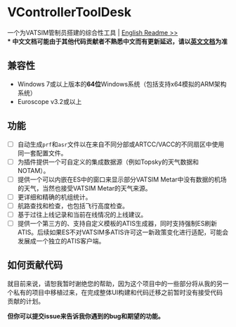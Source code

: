# VControllerToolDesk

一个为VATSIM管制员搭建的综合性工具 | [English Readme >>](README.md)<br>
**\* 中文文档可能由于其他代码贡献者不熟悉中文而有更新延迟，请以[英文文档](README.md)为准**

## 兼容性

* Windows 7或以上版本的**64位**Windows系统（包括支持x64模拟的ARM架构系统）
* Euroscope v3.2或以上

## 功能

- [ ] 自动生成`prf`和`asr`文件以在来自不同分部或ARTCC/VACC的不同扇区中使用同一套配置文件。
- [ ] 为插件提供一个可自定义的集成数据源（例如Topsky的天气数据和NOTAM）。
- [ ] 提供一个可以内嵌在ES中的窗口来显示部分VATSIM Metar中没有数据的机场的天气，当然也接受VATSIM Metar的天气来源。
- [ ] 更详细和精确的机组统计。
- [ ] 航路查找和检查，也包括飞行高度检查。
- [ ] 基于过往上线记录和当前在线情况的上线建议。
- [ ] 提供一个第三方的、支持自定义模板的ATIS生成器，同时支持强制ES刷新ATIS。后续如果ES不对VATSIM多ATIS许可这一新政策变化进行适配，可能会发展成一个独立的ATIS客户端。

## 如何贡献代码

就目前来说，请恕我暂时谢绝您的帮助，因为这个项目中的一些部分将从我的另一个私有的项目中移植过来，在完成整体UI构建和代码迁移之前暂时没有接受代码贡献的计划。

**但你可以提交issue来告诉我你遇到的bug和期望的功能。**